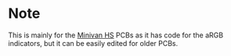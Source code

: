 # Note

This is mainly for the [Minivan HS](https://trashman.wiki/pcbs/minivan-hs) PCBs as it has code for the aRGB indicators, but it can be easily edited for older PCBs.
